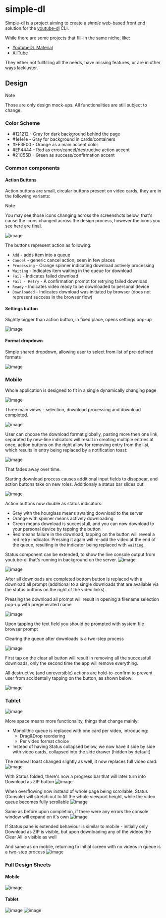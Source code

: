 # simple-dl

Simple-dl is a project aiming to create a *simple* web-based front end solution for the [youtube-dl](https://github.com/ytdl-org/youtube-dl) CLI.

While there are some projects that fill-in the same niche, like:
- [YoutubeDL Material](https://github.com/Tzahi12345/YoutubeDL-Material)
- [AllTube](https://github.com/Rudloff/alltube)

They either not fullfilling all the needs, have missing features, or are in other ways lackluster.

## Design
>[!NOTE]
>Those are only design mock-ups. All functionalities are still subject to change.

### Color Scheme
- #121212 - Gray for dark background behind the page
- #1e1e1e - Gray for background in cards/containers
- #FF3E00 - Orange as a main accent color
- #EF4444 - Red as error/cancel/destructive action accent
- #21C55D - Green as success/confirmation accent

### Common components
#### Action Buttons
Action buttons are small, circular buttons present on video cards, they are in the following variants:

>[!NOTE]
>You may see those icons changing across the screenshots below, that's cause the icons changed across the design process, however the icons you see here are final.

![image](https://github.com/user-attachments/assets/b1ccd6ed-3b07-4f00-ba1d-ec385bb767dd)

The buttons represent action as following:
- `Add` - adds item into a queue
- `Cancel` - generic cancel action, seen in few places
- `Processing` - Orange spinner indicating download actively processing
- `Waiting` - Indicates item waiting in the queue for download
- `Fail` - Indicates failed download
- `Fail - Retry` - A confirmation prompt for retrying failed download
- `Ready` - Indicates video ready to be downloaded to personal device
- `Downloaded` - Indicates download was initiated by browser (does not represent success in the browser flow)

#### Settings button
Slightly bigger than action button, in fixed place, opens settings pop-up

![image](https://github.com/user-attachments/assets/3132c1e1-a7d4-461b-a744-c52174ab1705)

#### Format dropdown
Simple shared dropdown, allowing user to select from list of pre-defined formats 

![image](https://github.com/user-attachments/assets/0b63b14f-8df3-43c6-a6a1-9031a648405a)

### Mobile
Whole application is designed to fit in a single dynamically changing page

![image](https://github.com/user-attachments/assets/67a190cb-79c8-408e-a2b0-83967c5c3b39)

Three main views - selection, download processing and download completed.

![image](https://github.com/user-attachments/assets/caeb6c1f-e3cd-45de-b230-83f6540d61a0)

User can choose the download format globally, pasting more then one link, separated by new-line indicators will result in creating multiple entries at once, action buttons on the right allow for removing entry from the list, which results in entry being replaced by a notification toast:

![image](https://github.com/user-attachments/assets/f122d7e7-b214-4972-9c89-727bbf3e2f19)

That fades away over time.

Starting download process causes additional input fields to disappear, and action buttons take on new roles. Additionaly a status bar slides out:

![image](https://github.com/user-attachments/assets/d7295683-01de-4578-989a-98135f5094b2)

Action buttons now double as status indicators:
- Gray with the hourglass means awaiting download to the server
- Orange with spinner means actively downloading
- Green means download is successfull, and you can now download to your personal device by tapping the button
- Red means failure in the download, tapping on the button will reveal a red retry indicator. Pressing it again will re-add the video at the end of the queue, resulting in the indicator being replaced with `waiting`.

Status component can be extended, to show the live console output from youtube-dl that's running in background on the server.
![image](https://github.com/user-attachments/assets/51220cb2-3309-4eec-902d-d1ad43793d83)

![image](https://github.com/user-attachments/assets/a402a4c6-9455-4c4d-bd13-6d5b41b6f8d6)

After all downloads are completed bottom button is replaced with a download all prompt (additional to a single downloads that are available via the status buttons on the right of the video links).

Pressing the download all prompt will result in opening a filename selection pop-up with pregenerated name

![image](https://github.com/user-attachments/assets/5dd1917d-efed-4c88-b7ac-1e0206512b6b)

Upon tapping the text field you should be prompted with system file browser prompt

Clearing the queue after downloads is a two-step process

![image](https://github.com/user-attachments/assets/be5c6892-ed19-4a54-b1fc-a60fb8da4172)

First tap on the clear all button will result in removing all the successfull downloads, only the second time the app will remove everything.

All destructive (and unreversible) actions are hold-to-confirm to prevent user from accidentally tapping on the button, as shown below:

![image](https://github.com/user-attachments/assets/c6779646-f45a-4966-af53-7ed86f45deda)

### Tablet
![image](https://github.com/user-attachments/assets/3ed91c2a-cb28-4a6a-934e-4742b6d46831)

More space means more functionality, things that change mainly:
- Monolithic queue is replaced with one card per video, introducing:
    - Drag&Drop reordering
    - Per video format choice
- Instead of having Status collapsed below, we now have it side by side with video cards, collapsed into the side drawer (hidden by default)
 
The removal toast changed slightly as well, it now replaces full video card:
![image](https://github.com/user-attachments/assets/f7eb1a32-d3cb-4191-abb4-06ab403908d2)

With Status folded, there's now a progress bar that will later turn into Download as ZIP button
![image](https://github.com/user-attachments/assets/947a2f09-ae57-43b2-bd45-5cf272888846)

When overflowing now instead of whole page being scrollable, Status (Console) will stretch out to fill the whole viewport height, while the video queue becomes fully scrollable
![image](https://github.com/user-attachments/assets/cbaf9669-988b-4bd7-8b1c-b28a9c038b22)

Same as before upon completion, if there were any errors the console window will expand on it's own
![image](https://github.com/user-attachments/assets/d5a57d20-aacd-4be7-89fe-d7d32f653f22)

If Status pane is extended behaviour is similar to mobile - initially only Download as ZIP is visible, but upon downloading any of the videos the Clear All is visible as well

And same as on mobile, returning to initial screen with no videos in queue is a two-step process
![image](https://github.com/user-attachments/assets/03444e32-e975-4db9-95bb-ced66fee93e7)


### Full Design Sheets
#### Mobile
![image](https://github.com/user-attachments/assets/d1eba86e-bf75-4925-a951-685e6d1648e4)

#### Tablet
![image](https://github.com/user-attachments/assets/7bb353ad-3353-45f3-b571-306a6eec16f6)
![image](https://github.com/user-attachments/assets/0d6a66e0-7070-4389-8b04-15ba35ef28fb)
